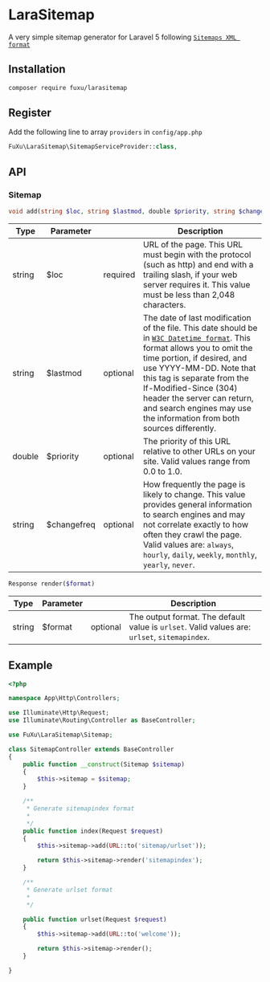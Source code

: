 # LaraSitemap

A very simple sitemap generator for Laravel 5 following [`Sitemaps XML format`](https://www.sitemaps.org/protocol.html)

## Installation

```bash
composer require fuxu/larasitemap
```

## Register

Add the following line to array `providers` in `config/app.php`

```php
FuXu\LaraSitemap\SitemapServiceProvider::class,
```

## API
### Sitemap

```php
void add(string $loc, string $lastmod, double $priority, string $changefreq)
```
| Type | Parameter | | Description |
|------| ---- | -- | -------|
| string | $loc | required | URL of the page. This URL must begin with the protocol (such as http) and end with a trailing slash, if your web server requires it. This value must be less than 2,048 characters. |
| string | $lastmod | optional | The date of last modification of the file. This date should be in [`W3C Datetime format`](http://www.w3.org/TR/NOTE-datetime). This format allows you to omit the time portion, if desired, and use YYYY-MM-DD. Note that this tag is separate from the If-Modified-Since (304) header the server can return, and search engines may use the information from both sources differently. |
| double | $priority | optional | The priority of this URL relative to other URLs on your site. Valid values range from 0.0 to 1.0. |
| string | $changefreq | optional | How frequently the page is likely to change. This value provides general information to search engines and may not correlate exactly to how often they crawl the page. Valid values are: `always`, `hourly`, `daily`, `weekly`, `monthly`, `yearly`, `never`. |


```php 
Response render($format)
```
| Type | Parameter | | Description |
|------| ---- | -- | -------|
| string | $format | optional | The output format. The default value is `urlset`. Valid values are: `urlset`, `sitemapindex`. |


## Example

```php
<?php

namespace App\Http\Controllers;

use Illuminate\Http\Request;
use Illuminate\Routing\Controller as BaseController;

use FuXu\LaraSitemap\Sitemap;

class SitemapController extends BaseController
{
    public function __construct(Sitemap $sitemap)
    {
        $this->sitemap = $sitemap;
    }

    /**
     * Generate sitemapindex format
     *
     */
    public function index(Request $request)
    {
        $this->sitemap->add(URL::to('sitemap/urlset'));

        return $this->sitemap->render('sitemapindex');
    }

    /**
     * Generate urlset format
     *
     */

    public function urlset(Request $request)
    {
        $this->sitemap->add(URL::to('welcome'));

        return $this->sitemap->render();
    }

}
```
